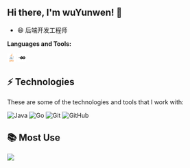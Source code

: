 <div>
  <img src="https://github-readme-stats.vercel.app/api?username=Ostrich5yw&show_icons=true" alt="" align="right" style="margin-bottom: 20px;" />
</div>


## Hi there, I'm wuYunwen! 👋

- 😄 后端开发工程师


**Languages and Tools:**  

<code><img height="20" src="https://raw.githubusercontent.com/github/explore/80688e429a7d4ef2fca1e82350fe8e3517d3494d/topics/java/java.png"></code>
<code><img height="20" src="https://raw.githubusercontent.com/github/explore/80688e429a7d4ef2fca1e82350fe8e3517d3494d/topics/go/go.png"></code>

## ⚡ Technologies

These are some of the technologies and tools that I work with:

![Java](https://img.shields.io/badge/-Java-black?style=flat-square&logo=java)
![Go](https://img.shields.io/badge/-Go-black?style=flat-square&logo=go)
![Git](https://img.shields.io/badge/-Git-black?style=flat-square&logo=git)
![GitHub](https://img.shields.io/badge/-GitHub-181717?style=flat-square&logo=github)

## 📚 Most Use

<div>
  <img src="https://github-readme-stats.vercel.app/api/top-langs/?username=Ostrich5yw&layout=compact"   style="margin-bottom: 20px;" />
</div>

